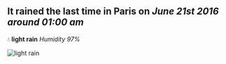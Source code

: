 ## It rained the last time in Paris on *June 21st 2016 around 01:00 am*
💧  **light rain** *Humidity 97%*

![light rain](http://openweathermap.org/img/w/10n.png)
